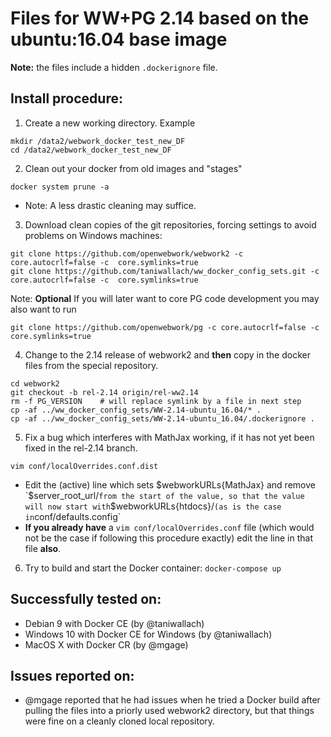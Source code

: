 # Files for WW+PG 2.14 based on the ubuntu:16.04 base image

**Note:** the files include a hidden `.dockerignore` file.

## Install procedure:

1. Create a new working directory. Example
```
mkdir /data2/webwork_docker_test_new_DF
cd /data2/webwork_docker_test_new_DF
```

2. Clean out your docker from old images and "stages"
```
docker system prune -a
```
* Note: A less drastic cleaning may suffice.

3. Download clean copies of the git repositories, forcing settings
to avoid problems on Windows machines:
```
git clone https://github.com/openwebwork/webwork2 -c core.autocrlf=false -c  core.symlinks=true
git clone https://github.com/taniwallach/ww_docker_config_sets.git -c core.autocrlf=false -c  core.symlinks=true
```

Note: **Optional** If you will later want to core PG code development you may also want to run 
```
git clone https://github.com/openwebwork/pg -c core.autocrlf=false -c  core.symlinks=true
```

4. Change to the 2.14 release of webwork2 and **then** copy in the docker files from the special repository.

```
cd webwork2
git checkout -b rel-2.14 origin/rel-ww2.14
rm -f PG_VERSION    # will replace symlink by a file in next step
cp -af ../ww_docker_config_sets/WW-2.14-ubuntu_16.04/* .
cp -af ../ww_docker_config_sets/WW-2.14-ubuntu_16.04/.dockerignore .
```

5. Fix a bug which interferes with MathJax working, if it has not yet been 
fixed in the rel-2.14 branch.
```
vim conf/localOverrides.conf.dist
```
  * Edit the (active) line which sets $webworkURLs{MathJax} and remove
    `$server_root_url/` from the start of the value, so that the value
    will now start with `$webworkURLs{htdocs}/` (as is the case in
    `conf/defaults.config`    
  * **If you already have** a `vim conf/localOverrides.conf` file (which would not be the case if following this procedure exactly) edit the line in that file **also**.

6. Try to build and start the Docker container: `docker-compose up`

## Successfully tested on:

* Debian 9 with Docker CE (by @taniwallach)
* Windows 10 with Docker CE for Windows (by @taniwallach)
* MacOS X with Docker CR (by @mgage)

## Issues reported on:

* @mgage reported that he had issues when he tried a Docker build after pulling the files into a priorly used webwork2 directory, but that things were fine on a cleanly cloned local repository. 

                                                      
